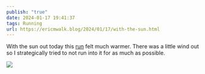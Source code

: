 ```yaml
---
publish: "true"
date: 2024-01-17 19:41:37
tags: Running
url: https://ericmwalk.blog/2024/01/17/with-the-sun.html
---
```


With the sun out today this [run](https://strava.com/activities/10577588504) felt much warmer. There was a little wind out so I strategically tried to not run into it for as much as possible.

![](https://ericmwalk.blog/uploads/2024/img-7558.jpeg)